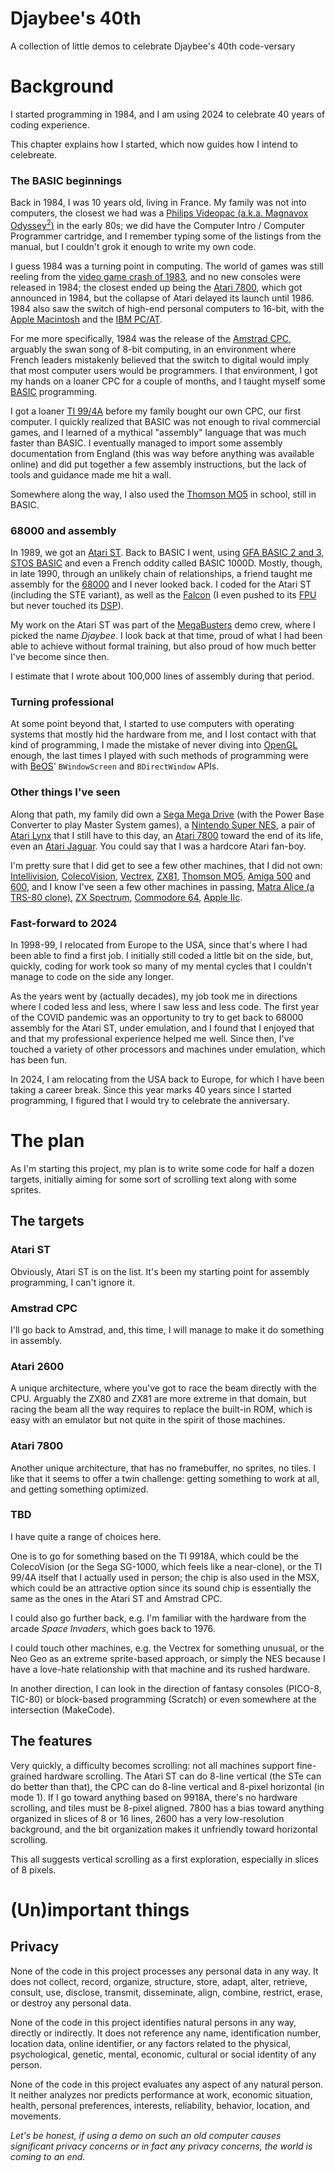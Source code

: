 # Djaybee's 40th

A collection of little demos to celebrate Djaybee's 40th code-versary

# Background

I started programming in 1984, and I am using 2024 to celebrate 40 years
of coding experience.

This chapter explains how I started, which now guides how I intend to
celebreate.

### The BASIC beginnings

Back in 1984, I was 10 years old, living in France.
My family was not into computers, the closest we had was a
[Philips Videopac (a.k.a. Magnavox
Odyssey<sup>2</sup>)](https://en.wikipedia.org/wiki/Magnavox_Odyssey_2)
in the early 80s; we did have the Computer Intro / Computer Programmer
cartridge, and I remember typing some of the listings from the manual, 
but I couldn't grok it enough to write my own code.

I guess 1984 was a turning point in computing.
The world of games was still reeling from the
[video game crash of 1983](https://en.wikipedia.org/wiki/Video_game_crash_of_1983),
and no new consoles were released in 1984; the closest ended up being
the [Atari 7800](https://en.wikipedia.org/wiki/Atari_7800), which
got announced in 1984, but the collapse of Atari delayed its launch
until 1986.
1984 also saw the switch of high-end personal computers to 16-bit,
with the [Apple Macintosh](https://en.wikipedia.org/wiki/Macintosh_128K)
and the [IBM PC/AT](https://en.wikipedia.org/wiki/IBM_Personal_Computer_AT).

For me more specifically, 1984 was the release of the
[Amstrad CPC](https://en.wikipedia.org/wiki/Amstrad_CPC), arguably the
swan song of 8-bit computing, in an environment where French leaders
mistakenly believed that the switch to digital would imply that most
computer users would be programmers. I that environment, I got my hands
on a loaner CPC for a couple of months, and I taught myself some
[BASIC](https://en.wikipedia.org/wiki/Locomotive_BASIC) programming.

I got a loaner [TI 99/4A](https://en.wikipedia.org/wiki/TI-99/4A)
before my family bought our own CPC, our first computer. I quickly
realized that BASIC was not enough to rival commercial games,
and I learned of a mythical "assembly" language that was much faster
than BASIC. I eventually managed to import some assembly documentation
from England (this was way before anything was available online) and
did put together a few assembly instructions, but the lack of tools
and guidance made me hit a wall.

Somewhere along the way, I also used the
[Thomson MO5](https://en.wikipedia.org/wiki/Thomson_MO5) in school,
still in BASIC.

### 68000 and assembly

In 1989, we got an [Atari ST](https://en.wikipedia.org/wiki/Atari_ST).
Back to BASIC I went, using
[GFA BASIC 2 and 3](https://en.wikipedia.org/wiki/GFA_BASIC),
[STOS BASIC](https://en.wikipedia.org/wiki/STOS_BASIC) and even a French
oddity called BASIC 1000D. 
Mostly, though, in late 1990, through an unlikely chain of
relationships, a friend taught me assembly for the
[68000](https://en.wikipedia.org/wiki/Motorola_68000) and I never looked
back. I coded for the Atari ST (including the STE variant), as well as the
[Falcon](https://en.wikipedia.org/wiki/Atari_Falcon) (I even pushed to its
[FPU](https://en.wikipedia.org/wiki/Motorola_68881)
but never touched its [DSP](https://en.wikipedia.org/wiki/Motorola_56000)).

My work on the Atari ST was part of the
[MegaBusters](https://demozoo.org/groups/8210/) demo crew, where I
picked the name _Djaybee_. I look back at that time, proud of what
I had been able to achieve without formal training, but also proud
of how much better I've become since then.

I estimate that I wrote about 100,000 lines of assembly during that
period.

### Turning professional

At some point beyond that, I started to use computers with operating
systems that mostly hid the hardware from me, and I lost contact with
that kind of programming, I made the mistake of never diving into
[OpenGL](https://en.wikipedia.org/wiki/OpenGL) enough, the last times
I played with such methods of programming were with
[BeOS](https://en.wikipedia.org/wiki/BeOS)' `BWindowScreen` and
`BDirectWindow` APIs.

### Other things I've seen

Along that path, my family did own a
[Sega Mega Drive](https://en.wikipedia.org/wiki/Sega_Genesis) (with
the Power Base Converter to play Master System games), a [Nintendo
Super NES](https://en.wikipedia.org/wiki/Super_Nintendo_Entertainment_System),
a pair of [Atari Lynx](https://en.wikipedia.org/wiki/Atari_Lynx)
that I still have to this day,
an [Atari 7800](https://en.wikipedia.org/wiki/Atari_7800) toward the
end of its life,
even an [Atari Jaguar](https://en.wikipedia.org/wiki/Atari_Jaguar).
You could say that I was a hardcore Atari fan-boy.

I'm pretty sure that I did get to see a few other machines, that I
did not own:
[Intellivision](https://en.wikipedia.org/wiki/Intellivision),
[ColecoVision](https://en.wikipedia.org/wiki/ColecoVision),
[Vectrex](https://en.wikipedia.org/wiki/Vectrex),
[ZX81](https://en.wikipedia.org/wiki/ZX81),
[Thomson MO5](https://en.wikipedia.org/wiki/Thomson_MO5),
[Amiga 500](https://en.wikipedia.org/wiki/Amiga_500) and
[600](https://en.wikipedia.org/wiki/Amiga_600),
and I know I've seen a few other machines in passing,
[Matra Alice (a TRS-80 clone)](https://en.wikipedia.org/wiki/Matra_Alice),
[ZX Spectrum](https://en.wikipedia.org/wiki/ZX_Spectrum),
[Commodore 64](https://en.wikipedia.org/wiki/Commodore_64),
[Apple IIc](https://en.wikipedia.org/wiki/Apple_IIc).

### Fast-forward to 2024

In 1998-99, I relocated from Europe to the USA, since that's where
I had been able to find a first job. I initially still coded a
little bit on the side, but, quickly, coding for work took so
many of my mental cycles that I couldn't manage to code on the side
any longer.

As the years went by (actually decades), my job took me in directions
where I coded less and less, where I saw less and less code. The first
year of the COVID pandemic was an opportunity to try to get back
to 68000 assembly for the Atari ST, under emulation, and I found that
I enjoyed that and that my professional experience helped me well.
Since then, I've touched a variety of other processors and machines
under emulation, which has been fun.

In 2024, I am relocating from the USA back to Europe, for which I
have been taking a career break. Since this year marks 40 years
since I started programming, I figured that I would try to
celebrate the anniversary.

# The plan

As I'm starting this project, my plan is to write some code for
half a dozen targets, initially aiming for some sort
of scrolling text along with some sprites.

## The targets

### Atari ST

Obviously, Atari ST is on the list. It's been my starting point
for assembly programming, I can't ignore it.

### Amstrad CPC

I'll go back to Amstrad, and, this time, I will manage to make it
do something in assembly.

### Atari 2600

A unique architecture, where you've got to race the beam directly
with the CPU. Arguably the ZX80 and ZX81 are more extreme in that
domain, but racing the beam all the way requires to replace the
built-in ROM, which is easy with an emulator but not quite in the
spirit of those machines.

### Atari 7800

Another unique architecture, that has no framebuffer, no sprites,
no tiles. I like that it seems to offer a twin challenge: getting
something to work at all, and getting something optimized.

### TBD

I have quite a range of choices here.

One is to go for something based on the TI 9918A,
which could be the ColecoVision
(or the Sega SG-1000, which feels like a near-clone),
or the TI 99/4A itself that I actually used in person;
the chip is also used in the MSX, which could be an 
attractive option since its sound chip is essentially
the same as the ones in the Atari ST and Amstrad CPC.

I could also go further back, e.g. I'm familiar with
the hardware from the arcade _Space Invaders_, which
goes back to 1976.

I could touch other machines, e.g. the Vectrex for something
unusual, or the Neo Geo as an extreme sprite-based approach,
or simply the NES because I have a love-hate relationship
with that machine and its rushed hardware.

In another direction, I can look in the direction of fantasy
consoles (PICO-8, TIC-80) or block-based programming (Scratch)
or even somewhere at the intersection (MakeCode).

## The features

Very quickly, a difficulty becomes scrolling: not all machines
support fine-grained hardware scrolling. The Atari ST can
do 8-line vertical (the STe can do better than that), the CPC
can do 8-line vertical and 8-pixel horizontal (in mode 1). If
I go toward anything based on 9918A, there's no hardware
scrolling, and tiles must be 8-pixel aligned. 7800 has a bias 
toward anything organized in slices of 8 or 16 lines, 2600
has a very low-resolution background, and the bit organization
makes it unfriendly toward horizontal scrolling.

This all suggests vertical scrolling as a first exploration,
especially in slices of 8 pixels.

# (Un)important things

## Privacy

None of the code in this project processes any personal data
in any way. It does not collect, record, organize, structure,
store, adapt, alter, retrieve, consult, use, disclose, transmit,
disseminate, align, combine, restrict, erase, or destroy any
personal data.

None of the code in this project identifies natural persons
in any way, directly or indirectly. It does not reference
any name, identification number, location data, online
identifier, or any factors related to the physical, psychological,
genetic, mental, economic, cultural or social identity of
any person.

None of the code in this project evaluates any aspect of
any natural person. It neither analyzes nor predicts performance
at work, economic situation, health, personal preferences,
interests, reliability, behavior, location, and movements.

_Let's be honest, if using a demo on such an old computer
causes significant privacy concerns or in fact any privacy
concerns, the world is coming to an end._
